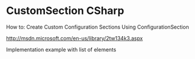 CustomSection CSharp
====================

How to: Create Custom Configuration Sections Using ConfigurationSection

http://msdn.microsoft.com/en-us/library/2tw134k3.aspx

Implementation example with list of elements
